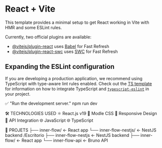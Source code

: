 # React + Vite

This template provides a minimal setup to get React working in Vite with HMR and some ESLint rules.

Currently, two official plugins are available:

- [@vitejs/plugin-react](https://github.com/vitejs/vite-plugin-react/blob/main/packages/plugin-react) uses [Babel](https://babeljs.io/) for Fast Refresh
- [@vitejs/plugin-react-swc](https://github.com/vitejs/vite-plugin-react/blob/main/packages/plugin-react-swc) uses [SWC](https://swc.rs/) for Fast Refresh

## Expanding the ESLint configuration

If you are developing a production application, we recommend using TypeScript with type-aware lint rules enabled. Check out the [TS template](https://github.com/vitejs/vite/tree/main/packages/create-vite/template-react-ts) for information on how to integrate TypeScript and [`typescript-eslint`](https://typescript-eslint.io) in your project.

✅ "Run the development server."
npm run dev

🛠️ TECHNOLOGIES USED
⚛️ React.js v19
🎨 Modle CSS
📱 Responsive Design
🔄 API Integration
🌐 JavaScript
🌐 TypeScript

🚀 PROJETS
├── inner-flow/ ← React app
└── inner-flow-nestjs/ ← NestJS backend
/Escritorio
├── inner-flow-nestjs ← NestJS backend
├── inner-flow/ ← React app
└── inner-flow-api ← Bruno API
